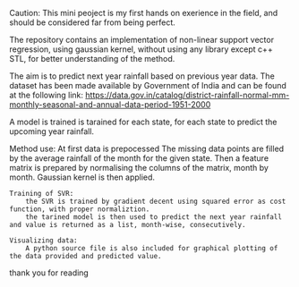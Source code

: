 Caution: This mini peoject is my first hands on exerience in the field, and should be considered far from being perfect.

The repository contains an implementation of non-linear support vector regression,
using gaussian kernel, without using any library except c++ STL, for better understanding of the method.

The aim is to predict next year rainfall based on previous year data. 
The dataset has been made available by Government of India and can be found at the following link: https://data.gov.in/catalog/district-rainfall-normal-mm-monthly-seasonal-and-annual-data-period-1951-2000

A model is trained is tarained for each state, for each state to predict the upcoming year rainfall.

Method use:
    At first data is prepocessed
        The missing data points are filled by the average rainfall of the month for the given state.
        Then a feature matrix is prepared by normalising the columns of the matrix, month by month.
        Gaussian kernel is then applied.

    Training of SVR:
        the SVR is trained by gradient decent using squared error as cost function, with proper normaliztion.
        the tarined model is then used to predict the next year rainfall and value is returned as a list, month-wise, consecutively.
       
    Visualizing data:
        A python source file is also included for graphical plotting of the data provided and predicted value.
    
thank you for reading

